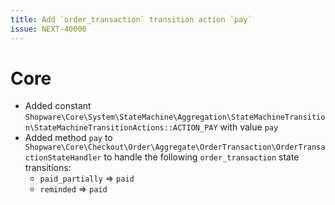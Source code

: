 ```yaml
---
title: Add `order_transaction` transition action `pay`
issue: NEXT-40000
---
```


# Core

* Added constant `Shopware\Core\System\StateMachine\Aggregation\StateMachineTransition\StateMachineTransitionActions::ACTION_PAY` with value `pay`
* Added method `pay` to `Shopware\Core\Checkout\Order\Aggregate\OrderTransaction\OrderTransactionStateHandler` to handle the following `order_transaction` state transitions:
  * `paid_partially` => `paid`
  * `reminded` => `paid`
